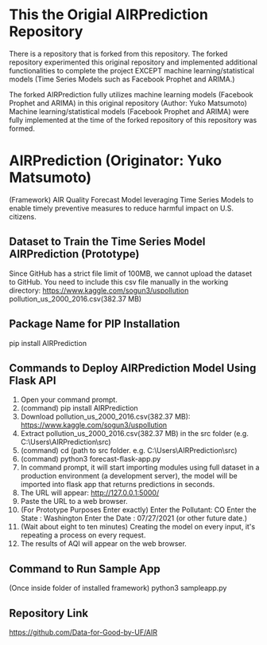 # This the Origial AIRPrediction Repository
There is a repository that is forked from this repository. 
The forked repository experimented this original repository and implemented additional functionalities to complete the project EXCEPT machine learning/statistical models (Time Series Models such as Facebook Prophet and ARIMA.)

The forked AIRPrediction fully utilizes machine learning models (Facebook Prophet and ARIMA) in this original repository (Author: Yuko Matsumoto) Machine learning/statistical models (Facebook Prophet and ARIMA) were fully implemented at the time of the forked repository of this repository was formed. 

# AIRPrediction (Originator: Yuko Matsumoto)
(Framework) AIR Quality Forecast Model leveraging Time Series Models to enable timely preventive measures to reduce harmful impact on U.S. citizens.

## Dataset to Train the Time Series Model AIRPrediction (Prototype)
Since GitHub has a strict file limit of 100MB, we cannot upload the dataset to GitHub.
You need to include this csv file manually in the working directory: 
https://www.kaggle.com/sogun3/uspollution
pollution_us_2000_2016.csv(382.37 MB)

## Package Name for PIP Installation
pip install AIRPrediction

## Commands to Deploy AIRPrediction Model Using Flask API
1. Open your command prompt.
2. (command) pip install AIRPrediction
3. Download pollution_us_2000_2016.csv(382.37 MB): https://www.kaggle.com/sogun3/uspollution
4. Extract pollution_us_2000_2016.csv(382.37 MB) in the src folder (e.g. C:\Users\AIRPrediction\src)
5. (command) cd (path to src folder. e.g. C:\Users\AIRPrediction\src)
6. (command) python3 forecast-flask-app.py
7. In command prompt, it will start importing modules using full dataset in a production environment (a development server), the model will be imported into flask app that returns predictions in seconds.
8. The URL will appear: http://127.0.0.1:5000/ 
9. Paste the URL to a web browser. 
10. (For Prototype Purposes Enter exactly) Enter the Pollutant: CO Enter the State : Washington Enter the Date : 07/27/2021 (or other future date.)
11. (Wait about eight to ten minutes) Creating the model on every input, it's repeating a process on every request.
12. The results of AQI will appear on the web browser. 

## Command to Run Sample App
(Once inside folder of installed framework)
python3 sampleapp.py 

## Repository Link
https://github.com/Data-for-Good-by-UF/AIR
